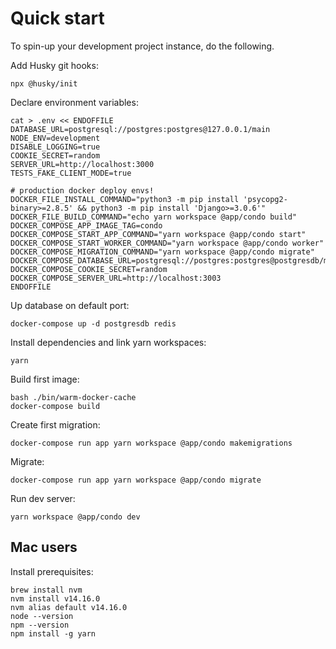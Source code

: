 Quick start
=====

To spin-up your development project instance, do the following.

Add Husky git hooks:

```shell
npx @husky/init
```

Declare environment variables:

```shell
cat > .env << ENDOFFILE
DATABASE_URL=postgresql://postgres:postgres@127.0.0.1/main
NODE_ENV=development
DISABLE_LOGGING=true
COOKIE_SECRET=random
SERVER_URL=http://localhost:3000
TESTS_FAKE_CLIENT_MODE=true

# production docker deploy envs!
DOCKER_FILE_INSTALL_COMMAND="python3 -m pip install 'psycopg2-binary>=2.8.5' && python3 -m pip install 'Django>=3.0.6'"
DOCKER_FILE_BUILD_COMMAND="echo yarn workspace @app/condo build"
DOCKER_COMPOSE_APP_IMAGE_TAG=condo
DOCKER_COMPOSE_START_APP_COMMAND="yarn workspace @app/condo start"
DOCKER_COMPOSE_START_WORKER_COMMAND="yarn workspace @app/condo worker"
DOCKER_COMPOSE_MIGRATION_COMMAND="yarn workspace @app/condo migrate"
DOCKER_COMPOSE_DATABASE_URL=postgresql://postgres:postgres@postgresdb/main
DOCKER_COMPOSE_COOKIE_SECRET=random
DOCKER_COMPOSE_SERVER_URL=http://localhost:3003
ENDOFFILE
```

Up database on default port:

```shell
docker-compose up -d postgresdb redis
```

Install dependencies and link yarn workspaces:

```shell
yarn
```

Build first image:

```shell
bash ./bin/warm-docker-cache
docker-compose build
```

Create first migration:

```shell
docker-compose run app yarn workspace @app/condo makemigrations
```

Migrate:

```shell
docker-compose run app yarn workspace @app/condo migrate
```

Run dev server:

```shell
yarn workspace @app/condo dev
```

## Mac users

Install prerequisites:

```
brew install nvm
nvm install v14.16.0
nvm alias default v14.16.0
node --version
npm --version
npm install -g yarn
```
